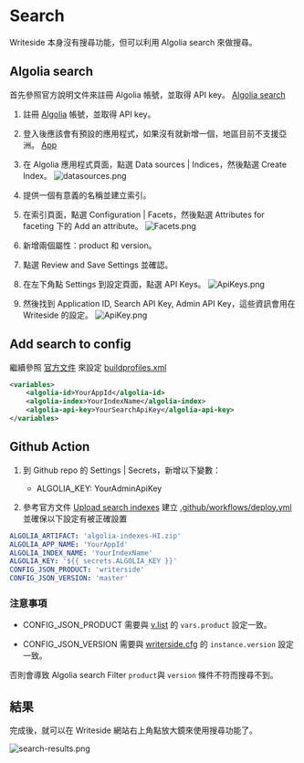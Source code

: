 # Search

Writeside 本身沒有搜尋功能，但可以利用 Algolia search 來做搜尋。

## Algolia search
首先參照官方說明文件來註冊 Algolia 帳號，並取得 API key。
[Algolia search](https://www.jetbrains.com/help/writerside/algolia-search.html)

1. 註冊 [Algolia](https://www.algolia.com/) 帳號，並取得 API key。

2. 登入後應該會有預設的應用程式，如果沒有就新增一個，地區目前不支援亞洲。
[App](https://dashboard.algolia.com/account/applications)

3. 在 Algolia 應用程式頁面，點選 Data sources | Indices，然後點選 Create Index。
![datasources.png](datasources.png)

4. 提供一個有意義的名稱並建立索引。

5. 在索引頁面，點選 Configuration | Facets，然後點選 Attributes for faceting 下的 Add an attribute。
![Facets.png](Facets.png)

6. 新增兩個屬性：product 和 version。

7. 點選 Review and Save Settings 並確認。

8. 在左下角點 Settings 到設定頁面，點選 API Keys。
![ApiKeys.png](ApiKeys.png)

9. 然後找到 Application ID, Search API Key, Admin API Key，這些資訊會用在 Writeside 的設定。
![ApiKey.png](ApiKey.png)

## Add search to config
繼續參照 [官方文件](https://www.jetbrains.com/help/writerside/algolia-search.html#add-search-to-config)
來設定 [buildprofiles.xml](https://github.com/jakeuj/writerside/blob/master/Writerside/cfg/buildprofiles.xml#L15)
```xml
<variables>
    <algolia-id>YourAppId</algolia-id>
    <algolia-index>YourIndexName</algolia-index>
    <algolia-api-key>YourSearchApiKey</algolia-api-key>
</variables>
```

## Github Action

1. 到 Github repo 的 Settings | Secrets，新增以下變數：
   - ALGOLIA_KEY: YourAdminApiKey

2. 參考官方文件 [Upload search indexes](https://www.jetbrains.com/help/writerside/deploy-docs-to-github-pages.html#search) 
建立 [.github/workflows/deploy.yml](https://github.com/jakeuj/writerside/blob/master/.github/workflows/deploy.yml)
並確保以下設定有被正確設置
```yaml
ALGOLIA_ARTIFACT: 'algolia-indexes-HI.zip'
ALGOLIA_APP_NAME: 'YourAppId'
ALGOLIA_INDEX_NAME: 'YourIndexName'
ALGOLIA_KEY: '${{ secrets.ALGOLIA_KEY }}'
CONFIG_JSON_PRODUCT: 'writerside'
CONFIG_JSON_VERSION: 'master'
```

### 注意事項

- CONFIG_JSON_PRODUCT 需要與 [v.list](https://github.com/jakeuj/writerside/blob/master/Writerside/v.list#L4) 
的 `vars.product` 設定一致。

- CONFIG_JSON_VERSION 需要與 [writerside.cfg](https://github.com/jakeuj/writerside/blob/master/Writerside/writerside.cfg#L9) 
的 `instance.version` 設定一致。

否則會導致 Algolia search Filter `product`與 `version` 條件不符而搜尋不到。

## 結果

完成後，就可以在 Writeside 網站右上角點放大鏡來使用搜尋功能了。

![search-results.png](search-results.png)